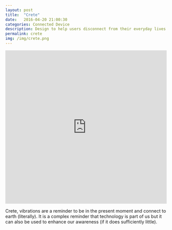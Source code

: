 ```yaml
---
layout: post
title:  "Crete"
date:   2016-04-20 21:00:30
categories: Connected Device  
description: Design to help users disconnect from their everyday lives through the use of haptic vibrations that tell them to be more mindful.
permalink: crete
img: /img/crete.png
---
```

<div>
	<iframe width="100%" height="480" src="https://www.youtube.com/embed/GyFxrQd7-zw?list=PLp1AzLEITCFxnF3zXRn5ZErynB5Vg5Ynr" frameborder="0" allowfullscreen></iframe>
</div>
<div class="row">
	<div class="col-xs-1"></div>
	<div class="col-xs-10">
		<p>Crete, vibrations are a reminder to be in the present moment and connect to earth (literally). It is a complex reminder that technology is part of us but it can also be used to enhance our awareness (if it does sufficiently little).</p>
	</div>
</div>



